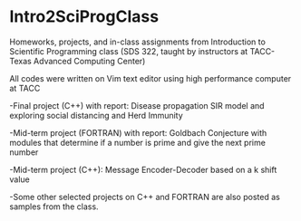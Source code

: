 # Intro2SciProgClass
Homeworks, projects, and in-class assignments from Introduction to Scientific Programming class (SDS 322, taught by instructors at TACC- Texas Advanced Computing Center)

All codes were written on Vim text editor using high performance computer at TACC


-Final project (C++) with report: Disease propagation SIR model and exploring social distancing and Herd Immunity 

-Mid-term project (FORTRAN) with report: Goldbach Conjecture with modules that determine if a number is prime and give the next prime number

-Mid-term project (C++): Message Encoder-Decoder based on a k shift value



-Some other selected projects on C++ and FORTRAN are also posted as samples from the class.
